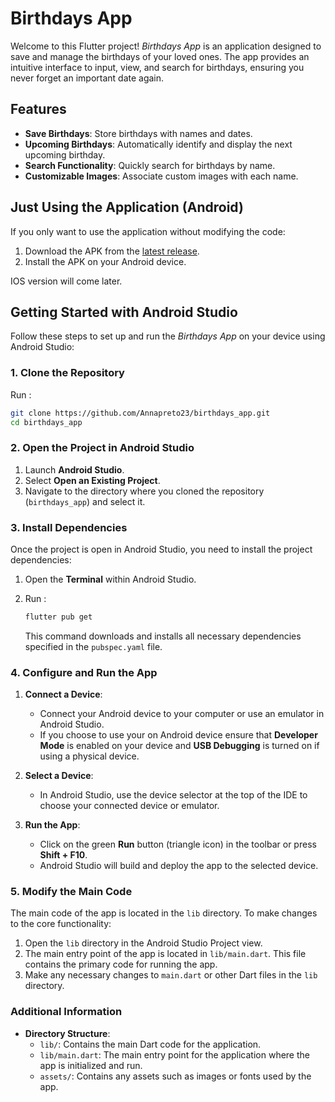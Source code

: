 # Birthdays App

Welcome to this Flutter project! *Birthdays App* is an application designed to save and manage the birthdays of your loved ones. The app provides an intuitive interface to input, view, and search for birthdays, ensuring you never forget an important date again.

## Features

- **Save Birthdays**: Store birthdays with names and dates.
- **Upcoming Birthdays**: Automatically identify and display the next upcoming birthday.
- **Search Functionality**: Quickly search for birthdays by name.
- **Customizable Images**: Associate custom images with each name.


## Just Using the Application (Android)

If you only want to use the application without modifying the code:

1. Download the APK from the [latest release](https://github.com/Annapreto23/Birthdays_app/releases/tag/v1.0.0).
2. Install the APK on your Android device.

IOS version will come later.

## Getting Started with Android Studio

Follow these steps to set up and run the *Birthdays App* on your device using Android Studio:

### 1. Clone the Repository

Run :

```bash
git clone https://github.com/Annapreto23/birthdays_app.git
cd birthdays_app
```

### 2. Open the Project in Android Studio

1. Launch **Android Studio**.
2. Select **Open an Existing Project**.
3. Navigate to the directory where you cloned the repository (`birthdays_app`) and select it.

### 3. Install Dependencies

Once the project is open in Android Studio, you need to install the project dependencies:

1. Open the **Terminal** within Android Studio.
2. Run :

   ```bash
   flutter pub get
   ```

   This command downloads and installs all necessary dependencies specified in the `pubspec.yaml` file.

### 4. Configure and Run the App

1. **Connect a Device**:
   - Connect your Android device to your computer or use an emulator in Android Studio.
   - If you choose to use your on Android device ensure that **Developer Mode** is enabled on your device and **USB Debugging** is turned on if using a physical device.

2. **Select a Device**:
   - In Android Studio, use the device selector at the top of the IDE to choose your connected device or emulator.

3. **Run the App**:
   - Click on the green **Run** button (triangle icon) in the toolbar or press **Shift + F10**.
   - Android Studio will build and deploy the app to the selected device.

### 5. Modify the Main Code

The main code of the app is located in the `lib` directory. To make changes to the core functionality:

1. Open the `lib` directory in the Android Studio Project view.
2. The main entry point of the app is located in `lib/main.dart`. This file contains the primary code for running the app.
3. Make any necessary changes to `main.dart` or other Dart files in the `lib` directory.

### Additional Information

- **Directory Structure**:
  - `lib/`: Contains the main Dart code for the application.
  - `lib/main.dart`: The main entry point for the application where the app is initialized and run.
  - `assets/`: Contains any assets such as images or fonts used by the app.


